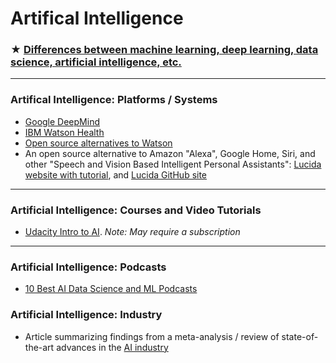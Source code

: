 # Artifical Intelligence

### ★ [Differences between machine learning, deep learning, data science, artificial intelligence, etc.](http://www.datasciencecentral.com/profiles/blogs/difference-between-machine-learning-data-science-ai-deep-learning)

---

### Artifical Intelligence: Platforms / Systems
- [Google DeepMind](https://deepmind.com/) 
- [IBM Watson Health](https://www.ibm.com/watson/health/)
- [Open source alternatives to Watson](https://www.quora.com/What-are-alternatives-to-IBM-Watson)
- An open source alternative to Amazon "Alexa", Google Home, Siri, and other "Speech and Vision Based Intelligent Personal Assistants": [Lucida website with tutorial](http://lucida.ai/), and [Lucida GitHub site](https://github.com/claritylab/lucida)

---

### Artificial Intelligence: Courses and Video Tutorials
- [Udacity Intro to AI](https://www.udacity.com/course/intro-to-artificial-intelligence--cs271). _Note: May require a subscription_

---

### Artificial Intelligence: Podcasts
- [10 Best AI Data Science and ML Podcasts](https://medium.com/startup-grind/the-10-best-ai-data-science-and-machine-learning-podcasts-d7495cfb127c)

### Artificial Intelligence: Industry
- Article summarizing findings from a meta-analysis / review of state-of-the-art advances in the [AI industry](https://machinelearnings.co/winning-strategies-for-applied-ai-companies-f02cac0a6ad8) 
